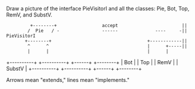 Draw a picture of the interface PieVisitorI and all the classes:
Pie, Bot, Top, RemV, and SubstV.

             +--------+                 accept                        ||
            /  Pie   / -                ------              ----     -|| PieVisitorI
           +--------+                                    +------------||
            ^      ^                                     |      +-----||
            |      |                                     |      |
   +----------+  +----------+                        +------+ +--------+
   |   Bot    |  |   Top    |                        | RemV | | SubstV |
   +----------+  +----------+                        +------+ +--------+


Arrows mean "extends," lines mean "implements."

